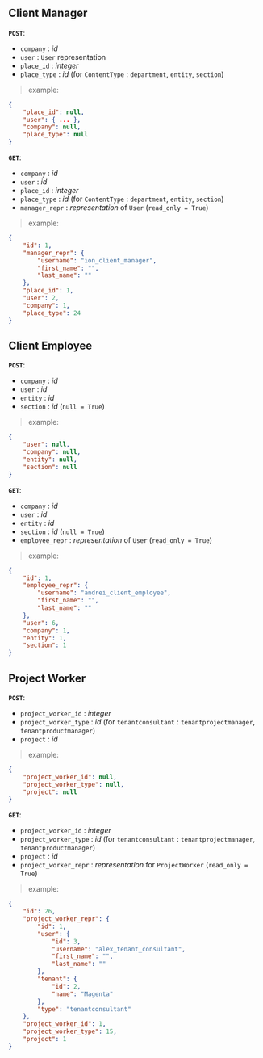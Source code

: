 ## Client Manager

**`POST`**:

- `company` : *id* 
- `user` : `User` representation
- `place_id` : *integer*
- `place_type` : *id* (for `ContentType` : `department`, `entity`, `section`)

> example:
```json
{
    "place_id": null,
    "user": { ... },
    "company": null,
    "place_type": null
}
```

**`GET`**:

- `company` : *id* 
- `user` : *id*
- `place_id` : *integer*
- `place_type` : *id* (for `ContentType` : `department`, `entity`, `section`)
- `manager_repr` : *representation* of `User` (`read_only = True`)

> example: 
```json
{
    "id": 1,
    "manager_repr": {
        "username": "ion_client_manager",
        "first_name": "",
        "last_name": ""
    },
    "place_id": 1,
    "user": 2,
    "company": 1,
    "place_type": 24
}
```

## Client Employee

**`POST`**:

- `company` : *id* 
- `user` : *id*
- `entity` : *id*
- `section` : *id* (`null = True`)

> example:
```json
{
    "user": null,
    "company": null,
    "entity": null,
    "section": null
}
```

**`GET`**:

- `company` : *id* 
- `user` : *id*
- `entity` : *id*
- `section` : *id* (`null = True`)
- `employee_repr` : *representation* of `User` (`read_only = True`)

> example: 
```json
{
    "id": 1,
    "employee_repr": {
        "username": "andrei_client_employee",
        "first_name": "",
        "last_name": ""
    },
    "user": 6,
    "company": 1,
    "entity": 1,
    "section": 1
}
```


## Project Worker

**`POST`**:

- `project_worker_id` : *integer*
- `project_worker_type` : *id* (for `tenantconsultant` : `tenantprojectmanager`, `tenantproductmanager`)
- `project` : *id*

> example:
```json
{
    "project_worker_id": null,
    "project_worker_type": null,
    "project": null
}
```

**`GET`**:

- `project_worker_id` : *integer*
- `project_worker_type` : *id* (for `tenantconsultant` : `tenantprojectmanager`, `tenantproductmanager`)
- `project` : *id*
- `project_worker_repr` : *representation* for `ProjectWorker` (`read_only = True`)

> example:
```json
{
    "id": 26,
    "project_worker_repr": {
        "id": 1,
        "user": {
            "id": 3,
            "username": "alex_tenant_consultant",
            "first_name": "",
            "last_name": ""
        },
        "tenant": {
            "id": 2,
            "name": "Magenta"
        },
        "type": "tenantconsultant"
    },
    "project_worker_id": 1,
    "project_worker_type": 15,
    "project": 1
}
```
